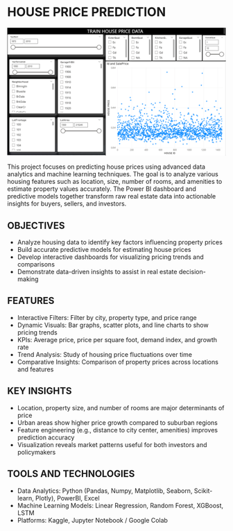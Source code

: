# HOUSE PRICE PREDICTION

![Train Data Dashboard](https://github.com/Ujjwal2023kumar/Data-Science/blob/main/Projects/House_Price_Prediction/TRAIN_HOUSE_PRICE_DATA.png)

This project focuses on predicting house prices using advanced data analytics and machine learning techniques. The goal is to analyze various housing features such as location, size, number of rooms, and amenities to estimate property values accurately. The Power BI dashboard and predictive models together transform raw real estate data into actionable insights for buyers, sellers, and investors.

## OBJECTIVES
- Analyze housing data to identify key factors influencing property prices
- Build accurate predictive models for estimating house prices
- Develop interactive dashboards for visualizing pricing trends and comparisons
- Demonstrate data-driven insights to assist in real estate decision-making

## FEATURES
- Interactive Filters: Filter by city, property type, and price range
- Dynamic Visuals: Bar graphs, scatter plots, and line charts to show pricing trends
- KPIs: Average price, price per square foot, demand index, and growth rate
- Trend Analysis: Study of housing price fluctuations over time
- Comparative Insights: Comparison of property prices across locations and features

## KEY INSIGHTS
- Location, property size, and number of rooms are major determinants of price
- Urban areas show higher price growth compared to suburban regions
- Feature engineering (e.g., distance to city center, amenities) improves prediction accuracy
- Visualization reveals market patterns useful for both investors and policymakers

## TOOLS AND TECHNOLOGIES
- Data Analytics: Python (Pandas, Numpy, Matplotlib, Seaborn, Scikit-learn, Plotly), PowerBI, Excel
- Machine Learning Models: Linear Regression, Random Forest, XGBoost, LSTM
- Platforms: Kaggle, Jupyter Notebook / Google Colab
